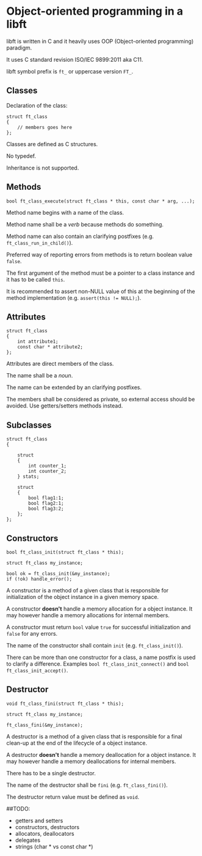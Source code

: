 # Object-oriented programming in a libft

libft is written in C and it heavily uses OOP (Object-oriented programming) paradigm.

It uses C standard revision ISO/IEC 9899:2011 aka C11.

libft symbol prefix is `ft_` or uppercase version `FT_`.


## Classes

Declaration of the class:

```
struct ft_class
{
	// members goes here
};
```

Classes are defined as C structures.

No typedef.

Inheritance is not supported.


## Methods

```
bool ft_class_execute(struct ft_class * this, const char * arg, ...);
```

Method name begins with a name of the class.

Method name shall be a _verb_ because methods do something.

Method name can also contain an clarifying postfixes (e.g. `ft_class_run_in_child()`).

Preferred way of reporting errors from methods is to return boolean value `false`.

The first argument of the method must be a pointer to a class instance and it has to be called `this`.

It is recommended to assert non-NULL value of this at the beginning of the method implementation (e.g. `assert(this != NULL);`).

## Attributes

```
struct ft_class
{
	int attribute1;
	const char * attribute2;
};
```

Attributes are direct members of the class.

The name shall be a _noun_.

The name can be extended by an clarifying postfixes.

The members shall be considered as private, so external access should be avoided. Use getters/setters methods instead.


## Subclasses

```
struct ft_class
{

	struct
	{
		int counter_1;
		int counter_2;
	} stats;
	
	struct
	{
		bool flag1:1;
		bool flag2:1;
		bool flag3:2;
	};
};
```

## Constructors

```
bool ft_class_init(struct ft_class * this);

struct ft_class my_instance;

bool ok = ft_class_init(&my_instance);
if (!ok) handle_error();
```

A constructor is a method of a given class that is responsible for initialization of the object instance in a given memory space.

A constructor **doesn't** handle a memory allocation for a object instance. It may however handle a memory allocations for internal members.

A constructor must return `bool` value `true` for successful initialization and `false` for any errors.

The name of the constructor shall contain `init` (e.g. `ft_class_init()`).

There can be more than one constructor for a class, a name postfix is used to clarify a difference. Examples `bool ft_class_init_connect()` and `bool ft_class_init_accept()`.


## Destructor

```
void ft_class_fini(struct ft_class * this);

struct ft_class my_instance;

ft_class_fini(&my_instance);
```

A destructor is a method of a given class that is responsible for a final clean-up at the end of the lifecycle of a object instance.

A destructor **doesn't** handle a memory deallocation for a object instance. It may however handle a memory deallocations for internal members.

There has to be a single destructor.

The name of the destructor shall be `fini` (e.g. `ft_class_fini()`).

The destructor return value must be defined as `void`.


##TODO:

- getters and setters
- constructors, destructors
- allocators, deallocators
- delegates
- strings (char * vs const char *)
